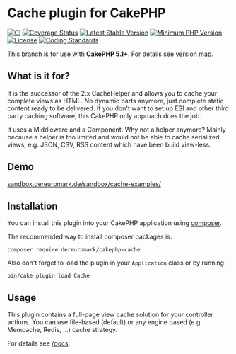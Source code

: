 # Cache plugin for CakePHP
[![CI](https://github.com/dereuromark/cakephp-cache/actions/workflows/ci.yml/badge.svg?branch=master)](https://github.com/dereuromark/cakephp-cache/actions/workflows/ci.yml?query=branch%3Amaster)
[![Coverage Status](https://img.shields.io/codecov/c/github/dereuromark/cakephp-cache/master.svg)](https://codecov.io/github/dereuromark/cakephp-cache/branch/master)
[![Latest Stable Version](https://poser.pugx.org/dereuromark/cakephp-cache/v/stable.svg)](https://packagist.org/packages/dereuromark/cakephp-cache)
[![Minimum PHP Version](https://img.shields.io/badge/php-%3E%3D%208.1-8892BF.svg)](https://php.net/)
[![License](https://poser.pugx.org/dereuromark/cakephp-cache/license.svg)](LICENSE)
[![Coding Standards](https://img.shields.io/badge/cs-PSR--2--R-yellow.svg)](https://github.com/php-fig-rectified/fig-rectified-standards)

This branch is for use with **CakePHP 5.1+**. For details see [version map](https://github.com/dereuromark/cakephp-cache/wiki#cakephp-version-map).

## What is it for?
It is the successor of the 2.x CacheHelper and allows you to cache your complete views as HTML.
No dynamic parts anymore, just complete static content ready to be delivered.
If you don't want to set up ESI and other third party caching software, this CakePHP only approach
does the job.

It uses a Middleware and a Component.
Why not a helper anymore? Mainly because a helper is too limited and would
not be able to cache serialized views, e.g. JSON, CSV, RSS content which have been build view-less.

## Demo
[sandbox.dereuromark.de/sandbox/cache-examples/](https://sandbox.dereuromark.de/sandbox/cache-examples/)

## Installation

You can install this plugin into your CakePHP application using [composer](https://getcomposer.org).

The recommended way to install composer packages is:
```
composer require dereuromark/cakephp-cache
```

Also don't forget to load the plugin in your `Application` class or by running:
```
bin/cake plugin load Cache
```

## Usage
This plugin contains a full-page view cache solution for your controller actions.
You can use file-based (default) or any engine based (e.g. Memcache, Redis, ...) cache strategy.

For details see [/docs](/docs).
